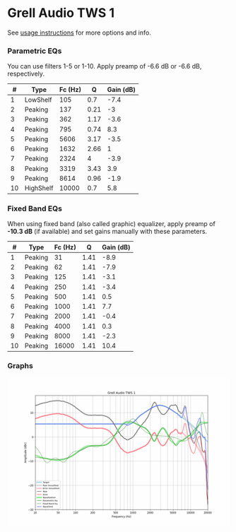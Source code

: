 # Grell Audio TWS 1
See [usage instructions](https://github.com/jaakkopasanen/AutoEq#usage) for more options and info.

### Parametric EQs
You can use filters 1-5 or 1-10. Apply preamp of -6.6 dB or -6.6 dB, respectively.

|   # | Type      |   Fc (Hz) |    Q |   Gain (dB) |
|-----|-----------|-----------|------|-------------|
|   1 | LowShelf  |       105 | 0.7  |        -7.4 |
|   2 | Peaking   |       137 | 0.21 |        -3   |
|   3 | Peaking   |       362 | 1.17 |        -3.6 |
|   4 | Peaking   |       795 | 0.74 |         8.3 |
|   5 | Peaking   |      5606 | 3.17 |        -3.5 |
|   6 | Peaking   |      1632 | 2.66 |         1   |
|   7 | Peaking   |      2324 | 4    |        -3.9 |
|   8 | Peaking   |      3319 | 3.43 |         3.9 |
|   9 | Peaking   |      8614 | 0.96 |        -1.9 |
|  10 | HighShelf |     10000 | 0.7  |         5.8 |

### Fixed Band EQs
When using fixed band (also called graphic) equalizer, apply preamp of **-10.3 dB** (if available) and set gains manually with these parameters.

|   # | Type    |   Fc (Hz) |    Q |   Gain (dB) |
|-----|---------|-----------|------|-------------|
|   1 | Peaking |        31 | 1.41 |        -8.9 |
|   2 | Peaking |        62 | 1.41 |        -7.9 |
|   3 | Peaking |       125 | 1.41 |        -3.1 |
|   4 | Peaking |       250 | 1.41 |        -3.4 |
|   5 | Peaking |       500 | 1.41 |         0.5 |
|   6 | Peaking |      1000 | 1.41 |         7.7 |
|   7 | Peaking |      2000 | 1.41 |        -0.4 |
|   8 | Peaking |      4000 | 1.41 |         0.3 |
|   9 | Peaking |      8000 | 1.41 |        -2.3 |
|  10 | Peaking |     16000 | 1.41 |        10.4 |

### Graphs
![](./Grell%20Audio%20TWS%201.png)
